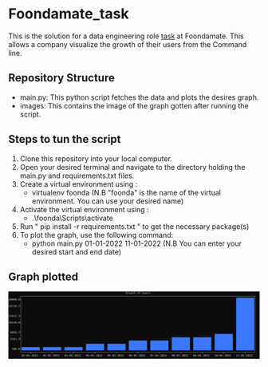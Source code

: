 # Foondamate_task

This is the solution for a data engineering role [task](https://careers.foondamate.com/data-engineer-remote/foondamate-software-engineer-coding-challenge-001) at Foondamate. This allows a company visualize the growth of their users from the Command line.

## Repository Structure
* main.py: This python script fetches the data and plots the desires graph.
* images: This contains the image of the graph gotten after running the script.

## Steps to tun the script
1. Clone this repository into your local computer.
2. Open your desired terminal and navigate to the directory holding the main.py and requirements.txt files.
3. Create a virtual environment using :
    * virtualenv foonda   (N.B "foonda" is the name of the virtual environment. You can use your desired name)
4. Activate the virtual environment using :
    * .\foonda\Scripts\activate
5. Run " pip install -r requirements.txt " to get the necessary package(s)
6. To plot the graph, use the following command:
    * python main.py 01-01-2022 11-01-2022   (N.B You can enter your desired start and end date)
  

## Graph plotted

![Graph plotted](https://github.com/Oluwadurotimi10/CLI_APP/blob/main/graph1.PNG)
